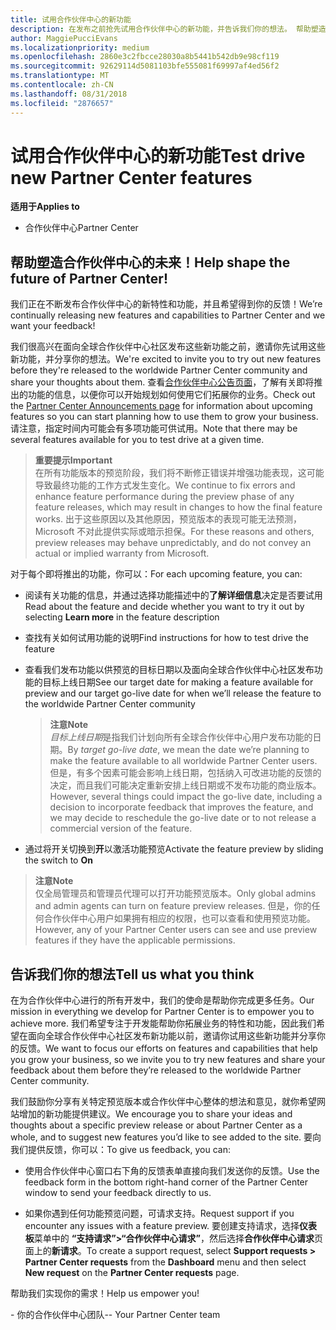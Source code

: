 ```yaml
---
title: 试用合作伙伴中心的新功能
description: 在发布之前抢先试用合作伙伴中心的新功能，并告诉我们你的想法。 帮助塑造合作伙伴中心的未来！
author: MaggiePucciEvans
ms.localizationpriority: medium
ms.openlocfilehash: 2860e3c2fbcce28030a8b5441b542db9e98cf119
ms.sourcegitcommit: 92629114d5081103bfe555081f69997af4ed56f2
ms.translationtype: MT
ms.contentlocale: zh-CN
ms.lasthandoff: 08/31/2018
ms.locfileid: "2876657"
---
```

# <a name="test-drive-new-partner-center-features"></a><span data-ttu-id="ab79f-104">试用合作伙伴中心的新功能</span><span class="sxs-lookup"><span data-stu-id="ab79f-104">Test drive new Partner Center features</span></span>

**<span data-ttu-id="ab79f-105">适用于</span><span class="sxs-lookup"><span data-stu-id="ab79f-105">Applies to</span></span>**

- <span data-ttu-id="ab79f-106">合作伙伴中心</span><span class="sxs-lookup"><span data-stu-id="ab79f-106">Partner Center</span></span>

## <a name="help-shape-the-future-of-partner-center"></a><span data-ttu-id="ab79f-107">帮助塑造合作伙伴中心的未来！</span><span class="sxs-lookup"><span data-stu-id="ab79f-107">Help shape the future of Partner Center!</span></span>

<span data-ttu-id="ab79f-108">我们正在不断发布合作伙伴中心的新特性和功能，并且希望得到你的反馈！</span><span class="sxs-lookup"><span data-stu-id="ab79f-108">We’re continually releasing new features and capabilities to Partner Center and we want your feedback!</span></span> 

<span data-ttu-id="ab79f-109">我们很高兴在面向全球合作伙伴中心社区发布这些新功能之前，邀请你先试用这些新功能，并分享你的想法。</span><span class="sxs-lookup"><span data-stu-id="ab79f-109">We're excited to invite you to try out new features before they're released to the worldwide Partner Center community and share your thoughts about them.</span></span> <span data-ttu-id="ab79f-110">查看[合作伙伴中心公告页面](https://partnercenter.microsoft.com/pcv/announcements)，了解有关即将推出的功能的信息，以便你可以开始规划如何使用它们拓展你的业务。</span><span class="sxs-lookup"><span data-stu-id="ab79f-110">Check out the [Partner Center Announcements page](https://partnercenter.microsoft.com/pcv/announcements) for information about upcoming features so you can start planning how to use them to grow your business.</span></span> <span data-ttu-id="ab79f-111">请注意，指定时间内可能会有多项功能可供试用。</span><span class="sxs-lookup"><span data-stu-id="ab79f-111">Note that there may be several features available for you to test drive at a given time.</span></span>

>**<span data-ttu-id="ab79f-112">重要提示</span><span class="sxs-lookup"><span data-stu-id="ab79f-112">Important</span></span>**<br> <span data-ttu-id="ab79f-113">在所有功能版本的预览阶段，我们将不断修正错误并增强功能表现，这可能导致最终功能的工作方式发生变化。</span><span class="sxs-lookup"><span data-stu-id="ab79f-113">We continue to fix errors and enhance feature performance during the preview phase of any feature releases, which may result in changes to how the final feature works.</span></span> <span data-ttu-id="ab79f-114">出于这些原因以及其他原因，预览版本的表现可能无法预测，Microsoft 不对此提供实际或暗示担保。</span><span class="sxs-lookup"><span data-stu-id="ab79f-114">For these reasons and others, preview releases may behave unpredictably, and do not convey an actual or implied warranty from Microsoft.</span></span>

<span data-ttu-id="ab79f-115">对于每个即将推出的功能，你可以：</span><span class="sxs-lookup"><span data-stu-id="ab79f-115">For each upcoming feature, you can:</span></span>

-   <span data-ttu-id="ab79f-116">阅读有关功能的信息，并通过选择功能描述中的**了解详细信息**决定是否要试用</span><span class="sxs-lookup"><span data-stu-id="ab79f-116">Read about the feature and decide whether you want to try it out by selecting **Learn more** in the feature description</span></span> 

-   <span data-ttu-id="ab79f-117">查找有关如何试用功能的说明</span><span class="sxs-lookup"><span data-stu-id="ab79f-117">Find instructions for how to test drive the feature</span></span>

-   <span data-ttu-id="ab79f-118">查看我们发布功能以供预览的目标日期以及面向全球合作伙伴中心社区发布功能的目标上线日期</span><span class="sxs-lookup"><span data-stu-id="ab79f-118">See our target date for making a feature available for preview and our target go-live date for when we’ll release the feature to the worldwide Partner Center community</span></span> 

    >**<span data-ttu-id="ab79f-119">注意</span><span class="sxs-lookup"><span data-stu-id="ab79f-119">Note</span></span>**<br> <span data-ttu-id="ab79f-120">*目标上线日期*是指我们计划向所有全球合作伙伴中心用户发布功能的日期。</span><span class="sxs-lookup"><span data-stu-id="ab79f-120">By *target go-live date*, we mean the date we’re planning to make the feature available to all worldwide Partner Center users.</span></span> <span data-ttu-id="ab79f-121">但是，有多个因素可能会影响上线日期，包括纳入可改进功能的反馈的决定，而且我们可能决定重新安排上线日期或不发布功能的商业版本。</span><span class="sxs-lookup"><span data-stu-id="ab79f-121">However, several things could impact the go-live date, including a decision to incorporate feedback that improves the feature, and we may decide to reschedule the go-live date or to not release a commercial version of the feature.</span></span>  

-   <span data-ttu-id="ab79f-122">通过将开关切换到**开**以激活功能预览</span><span class="sxs-lookup"><span data-stu-id="ab79f-122">Activate the feature preview by sliding the switch to **On**</span></span>

>**<span data-ttu-id="ab79f-123">注意</span><span class="sxs-lookup"><span data-stu-id="ab79f-123">Note</span></span>**<br> <span data-ttu-id="ab79f-124">仅全局管理员和管理员代理可以打开功能预览版本。</span><span class="sxs-lookup"><span data-stu-id="ab79f-124">Only global admins and admin agents can turn on feature preview releases.</span></span> <span data-ttu-id="ab79f-125">但是，你的任何合作伙伴中心用户如果拥有相应的权限，也可以查看和使用预览功能。</span><span class="sxs-lookup"><span data-stu-id="ab79f-125">However, any of your Partner Center users can see and use preview features if they have the applicable permissions.</span></span>
 
## <a name="tell-us-what-you-think"></a><span data-ttu-id="ab79f-126">告诉我们你的想法</span><span class="sxs-lookup"><span data-stu-id="ab79f-126">Tell us what you think</span></span>

<span data-ttu-id="ab79f-127">在为合作伙伴中心进行的所有开发中，我们的使命是帮助你完成更多任务。</span><span class="sxs-lookup"><span data-stu-id="ab79f-127">Our mission in everything we develop for Partner Center is to empower you to achieve more.</span></span> <span data-ttu-id="ab79f-128">我们希望专注于开发能帮助你拓展业务的特性和功能，因此我们希望在面向全球合作伙伴中心社区发布新功能以前，邀请你试用这些新功能并分享你的反馈。</span><span class="sxs-lookup"><span data-stu-id="ab79f-128">We want to focus our efforts on features and capabilities that help you grow your business, so we invite you to try new features and share your feedback about them before they’re released to the worldwide Partner Center community.</span></span> 

<span data-ttu-id="ab79f-129">我们鼓励你分享有关特定预览版本或合作伙伴中心整体的想法和意见，就你希望网站增加的新功能提供建议。</span><span class="sxs-lookup"><span data-stu-id="ab79f-129">We encourage you to share your ideas and thoughts about a specific preview release or about Partner Center as a whole, and to suggest new features you’d like to see added to the site.</span></span> <span data-ttu-id="ab79f-130">要向我们提供反馈，你可以：</span><span class="sxs-lookup"><span data-stu-id="ab79f-130">To give us feedback, you can:</span></span>  

-   <span data-ttu-id="ab79f-131">使用合作伙伴中心窗口右下角的反馈表单直接向我们发送你的反馈。</span><span class="sxs-lookup"><span data-stu-id="ab79f-131">Use the feedback form in the bottom right-hand corner of the Partner Center window to send your feedback directly to us.</span></span> 

-   <span data-ttu-id="ab79f-132">如果你遇到任何功能预览问题，可请求支持。</span><span class="sxs-lookup"><span data-stu-id="ab79f-132">Request support if you encounter any issues with a feature preview.</span></span> <span data-ttu-id="ab79f-133">要创建支持请求，选择**仪表板**菜单中的 **“支持请求”>“合作伙伴中心请求”**，然后选择**合作伙伴中心请求**页面上的**新请求**。</span><span class="sxs-lookup"><span data-stu-id="ab79f-133">To create a support request, select **Support requests > Partner Center requests** from the **Dashboard** menu and then select **New request** on the **Partner Center requests** page.</span></span>

<span data-ttu-id="ab79f-134">帮助我们实现你的需求！</span><span class="sxs-lookup"><span data-stu-id="ab79f-134">Help us empower you!</span></span>

<span data-ttu-id="ab79f-135">- 你的合作伙伴中心团队</span><span class="sxs-lookup"><span data-stu-id="ab79f-135">-- Your Partner Center team</span></span>


